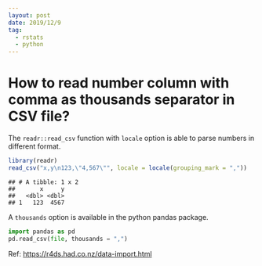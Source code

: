 ```yaml
---
layout: post
date: 2019/12/9
tag:
  - rstats
  - python
---
```


# How to read number column with comma as thousands separator in CSV file?

The `readr::read_csv` function with `locale` option is able to parse numbers in different format.


```r
library(readr)
read_csv("x,y\n123,\"4,567\"", locale = locale(grouping_mark = ","))
```

```
## # A tibble: 1 x 2
##       x     y
##   <dbl> <dbl>
## 1   123  4567
```

A `thousands` option is available in the python pandas package.
```python
import pandas as pd
pd.read_csv(file, thousands = ",")
```

Ref: <https://r4ds.had.co.nz/data-import.html>
